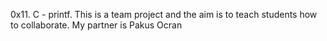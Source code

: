 0x11. C - printf. This is a team project and the
aim is to teach students how to collaborate.
My partner is Pakus Ocran
